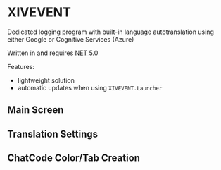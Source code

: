 # XIVEVENT

Dedicated logging program with built-in language autotranslation using either Google or Cognitive Services (Azure)

Written in and requires [NET 5.0](https://dotnet.microsoft.com/download/dotnet/5.0)

Features:
- lightweight solution
- automatic updates when using `XIVEVENT.Launcher`

## Main Screen

## Translation Settings

## ChatCode Color/Tab Creation
